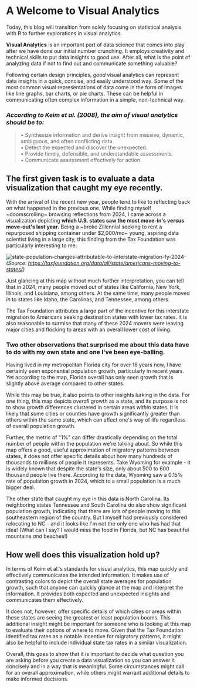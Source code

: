 # A Welcome to Visual Analytics

Today, this blog will transition from solely focusing on statistical analysis with R to further explorations in visual analytics.

**Visual Analytics** is an important part of data science that comes into play after we have done our initial number crunching. It employs creativity and technical skills to put data insights to good use. After all, what is the point of analyzing data if not to find out and communicate something valuable?

Following certain design principles, *good* visual analytics can represent data insights in a quick, concise, and easily understood way. Some of the most common visual representations of data come in the form of images like line graphs, bar charts, or pie charts. These can be helpful in communicating often complex information in a simple, non-technical way.

### *According to Keim et al. (2008), the aim of visual analytics should be to:*
> • Synthesize information and derive insight from massive, dynamic, ambiguous, and often conflicting data. <br />
> • Detect the expected and discover the unexpected. <br />
> • Provide timely, defensible, and understandable assessments. <br />
> • Communicate assessment effectively for action. <br />

## The first given task is to evaluate a data visualization that caught my eye recently.
With the arrival of the recent new year, people tend to like to reflecting back on what happened in the previous one. While finding myself ~doomscrolling~ browsing reflections from 2024, I came across a visualization depicting **which U.S. states saw the most move-in's versus move-out's last year.** Being a ~broke Zillennial seeking to rent a repurposed shipping container under $2,000/mo~ young, aspiring data scientist living in a large city, this finding from the Tax Foundation was particularly interesting to me:

![state-population-changes-attributable-to-interstate-migration-fy-2024-](https://github.com/user-attachments/assets/e9262e51-5833-4c8a-bab8-5b3e1e4402f9)
*(Source: https://taxfoundation.org/data/all/state/americans-moving-to-states/)*

Just glancing at this map without much further interpretation, you can tell that in 2024, many people moved *out* of states like California, New York, Illinois, and Louisiana, among others. At the same time, many people moved *in* to states like Idaho, the Carolinas, and Tennessee, among others.

The Tax Foundation attributes a large part of the incentive for this interstate migration to Americans seeking destination states with lower tax rates. It is also reasonable to surmise that many of these 2024 movers were leaving major cities and flocking to areas with an overall lower cost of living.

### Two other observations that surprised me about this data have to do with my own state and one I've been eye-balling.

Having lived in my metropolitan Florida city for over 16 years now, I have certainly seen exponential population growth, particularly in recent years. Yet according to the map, Florida overall has only seen growth that is slightly above average compared to other states.

While this may be true, it also points to other insights lurking in the data. For one thing, this map depicts *overall* growth as a state, and its purpose is not to show growth differences clustered in certain areas *within* states. It is likely that some cities or counties have growth significantly greater than others within the same state, which can affect one's way of life regardless of overall population growth.

Further, the metric of "1%" can differ drastically depending on the total number of people within the population we're talking about. So while this map offers a good, useful approximation of migratory patterns between states, it does not offer specific details about how many hundreds of thousands to millions of people it represents. Take Wyoming for example - it is widely known that despite the state's size, only about 500 to 600 thousand people live there. According to the data, Wyoming saw a 0.15% rate of population growth in 2024, which to a small population is a much bigger deal.

The other state that caught my eye in this data is North Carolina. Its neighboring states Tennessee and South Carolina do also show significant population growth, indicating that there are lots of people moving to this southeastern region of the country. But I myself had previously considered relocating to NC - and it looks like I'm not the only one who has had that idea! (What can I say? I would miss the food in Florida, but NC has beautiful mountains *and* beaches!)

## How well does this visualization hold up?
In terms of Keim et al.'s standards for visual analytics, this map quickly and effectively communicates the intended information. It makes use of contrasting colors to depict the overall state averages for population growth, such that anyone can quickly glance at the map and interpret the information. It provides both expected and unexpected insights and communicates them effectively.

It does not, however, offer specific details of which cities or areas within these states are seeing the greatest or least population booms. This additional insight might be important for someone who is looking at this map to evaluate their options of where to move. Given that the Tax Foundation identified tax rates as a notable incentive for migratory patterns, it might also be helpful to include individual state tax rates in a similar visualization.

Overall, this goes to show that it is important to decide what question you are asking before you create a data visualization so you can answer it concisely and in a way that is meaningful. Some circumstances might call for an overall approximation, while others might warrant additional details to make informed decisions.
